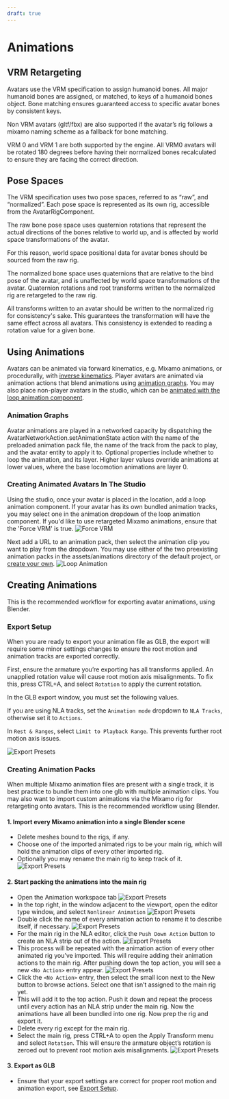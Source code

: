 ```yaml
---
draft: true
---
```

# Animations

## VRM Retargeting

Avatars use the VRM specification to assign humanoid bones. All major humanoid bones are assigned, or matched, to keys of a humanoid bones object. Bone matching ensures guaranteed access to specific avatar bones by consistent keys.

Non VRM avatars (gltf/fbx) are also supported if the avatar’s rig follows a mixamo naming scheme as a fallback for bone matching.

VRM 0 and VRM 1 are both supported by the engine. All VRM0 avatars will be rotated 180 degrees before having their normalized bones recalculated to ensure they are facing the correct direction.

## Pose Spaces

The VRM specification uses two pose spaces, referred to as “raw”, and “normalized”. Each pose space is represented as its own rig, accessible from the AvatarRigComponent. 

The raw bone pose space uses quaternion rotations that represent the actual directions of the bones relative to world up, and is affected by world space transformations of the avatar. 

For this reason, world space positional data for avatar bones should be sourced from the raw rig.

The normalized bone space uses quaternions that are relative to the bind pose of the avatar, and is unaffected by world space transformations of the avatar. Quaternion rotations and root transforms written to the normalized rig are retargeted to the raw rig. 

All transforms written to an avatar should be written to the normalized rig for consistency's sake. This guarantees the transformation will have the same effect across all avatars. This consistency is extended to reading a rotation value for a given bone.

## Using Animations
Avatars can be animated via forward kinematics, e.g. Mixamo animations, or procedurally, with [inverse kinematics](03_IK.md). Player avatars are animated via animation actions that blend animations using [animation graphs](#animation-graphs). You may also place non-player avatars in the studio, which can be [animated with the loop animation component](#creating-animated-avatars-in-the-studio).

### Animation Graphs
Avatar animations are played in a networked capacity by dispatching the AvatarNetworkAction.setAnimationState action with the name of the preloaded animation pack file, the name of the track from the pack to play, and the avatar entity to apply it to. Optional properties include whether to loop the animation, and its layer. Higher layer values override animations at lower values, where the base locomotion animations are layer 0.

### Creating Animated Avatars In The Studio
Using the studio, once your avatar is placed in the location, add a loop animation component. If your avatar has its own bundled animation tracks, you may select one in the animation dropdown of the loop animation component. If you'd like to use retargeted Mixamo animations, ensure that the 'Force VRM' is true.
![Force VRM](./images/force-vrm.jpg)

Next add a URL to an animation pack, then select the animation clip you want to play from the dropdown. You may use either of the two preexisting animation packs in the assets/animations directory of the default project, or [create your own](#creating-animations).
![Loop Animation](./images/loop-animation.jpg)

## Creating Animations
This is the recommended workflow for exporting avatar animations, using Blender.

### Export Setup
When you are ready to export your animation file as GLB, the export will require some minor settings changes to ensure the root motion and animation tracks are exported correctly. 

First, ensure the armature you’re exporting has all transforms applied. An unapplied rotation value will cause root motion axis misalignments. To fix this, press CTRL+A, and select `Rotation` to apply the current rotation.

In the GLB export window, you must set the following values.

If you are using NLA tracks, set the `Animation mode` dropdown to `NLA Tracks`, otherwise set it to `Actions`.

In `Rest & Ranges`, select `Limit to Playback Range`. This prevents further root motion axis issues.

![Export Presets](./images/animation-export-presets.jpg)

### Creating Animation Packs
When multiple Mixamo animation files are present with a single track, it is best practice to bundle them into one glb with multiple animation clips. You may also want to import custom animations via the Mixamo rig for retargeting onto avatars. This is the recommended workflow using Blender.

#### 1. Import every Mixamo animation into a single Blender scene
- Delete meshes bound to the rigs, if any.
- Choose one of the imported animated rigs to be your main rig, which will hold the animation clips of every other imported rig. 
- Optionally you may rename the main rig to keep track of it.
![Export Presets](./images/animation-pack1.jpg)

#### 2. Start packing the animations into the main rig
- Open the Animation workspace tab
![Export Presets](./images/animation-pack2.jpg)
- In the top right, in the window adjacent to the viewport, open the editor type window, and select `Nonlinear Animation`
![Export Presets](./images/animation-pack3.jpg)
- Double click the name of every animation action to rename it to describe itself, if necessary.
![Export Presets](./images/animation-pack4.jpg)
- For the main rig in the NLA editor, click the `Push Down Action` button to create an NLA strip out of the action.
![Export Presets](./images/animation-pack5.jpg)
- This process will be repeated with the animation action of every other animated rig you’ve imported. This will require adding their animation actions to the main rig. After pushing down the top action, you will see a new `<No Action>` entry appear.
![Export Presets](./images/animation-pack6.jpg)
- Click the `<No Action>` entry, then select the small icon next to the New button to browse actions. Select one that isn’t assigned to the main rig yet.
- This will add it to the top action. Push it down and repeat the process until every action has an NLA strip under the main rig.
Now the animations have all been bundled into one rig. Now prep the rig and export it.
- Delete every rig except for the main rig. 
- Select the main rig, press CTRL+A to open the Apply Transform menu and select `Rotation`. This will ensure the armature object’s rotation is zeroed out to prevent root motion axis misalignments.
![Export Presets](./images/animation-pack7.jpg)

#### 3. Export as GLB
- Ensure that your export settings are correct for proper root motion and animation export, see [Export Setup](#export-setup).